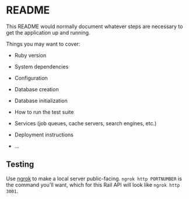 # README

This README would normally document whatever steps are necessary to get the
application up and running.

Things you may want to cover:

* Ruby version

* System dependencies

* Configuration

* Database creation

* Database initialization

* How to run the test suite

* Services (job queues, cache servers, search engines, etc.)

* Deployment instructions

* ...

## Testing

Use [ngrok](https://dashboard.ngrok.com/get-started) to make a local server public-facing. `ngrok http PORTNUMBER` is the command you'll want, which for this Rail API will look like `ngrok http 3001`.
